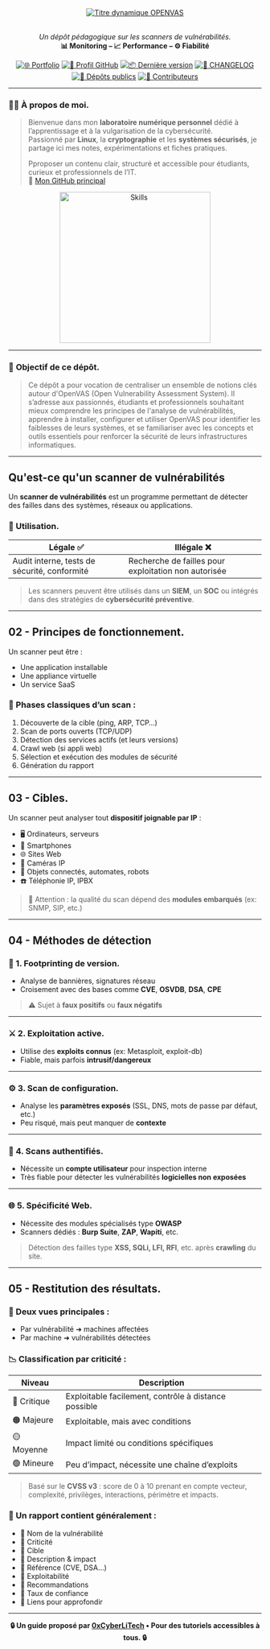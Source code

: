 <div align="center">

  <br></br>
  <a href="https://github.com/0xCyberLiTech">
    <img src="https://readme-typing-svg.herokuapp.com?font=JetBrains+Mono&size=50&duration=6000&pause=1000000000&color=FF0048&center=true&vCenter=true&width=1100&lines=%3EOPENVAS_" alt="Titre dynamique OPENVAS" />
  </a>
  <br></br>
  
  <p align="center">
    <em>Un dépôt pédagogique sur les scanners de vulnérabilités.</em><br>
    <b>📊 Monitoring – 📈 Performance – ⚙️ Fiabilité</b>
  </p>

  [![🌐 Portfolio](https://img.shields.io/badge/Portfolio-0xCyberLiTech-181717?logo=github&style=flat-square)](https://0xcyberlitech.github.io/)
  [![🔗 Profil GitHub](https://img.shields.io/badge/Profil-GitHub-181717?logo=github&style=flat-square)](https://github.com/0xCyberLiTech)
  [![📦 Dernière version](https://img.shields.io/github/v/release/0xCyberLiTech/OpenVAS?label=version&style=flat-square&color=blue)](https://github.com/0xCyberLiTech/OpenVAS/releases/latest)
  [![📄 CHANGELOG](https://img.shields.io/badge/📄%20Changelog-OpenVAS-blue?style=flat-square)](https://github.com/0xCyberLiTech/OpenVAS/blob/main/CHANGELOG.md)
  [![📂 Dépôts publics](https://img.shields.io/badge/Dépôts-publics-blue?style=flat-square)](https://github.com/0xCyberLiTech?tab=repositories)
  [![👥 Contributeurs](https://img.shields.io/badge/👥%20Contributeurs-cliquez%20ici-007ec6?style=flat-square)](https://github.com/0xCyberLiTech/OpenVAS/graphs/contributors)

</div>

---

### 👨‍💻 **À propos de moi.**

> Bienvenue dans mon **laboratoire numérique personnel** dédié à l’apprentissage et à la vulgarisation de la cybersécurité.  
> Passionné par **Linux**, la **cryptographie** et les **systèmes sécurisés**, je partage ici mes notes, expérimentations et fiches pratiques.  
>  
> Pproposer un contenu clair, structuré et accessible pour étudiants, curieux et professionnels de l’IT.  
> 🔗 [Mon GitHub principal](https://github.com/0xCyberLiTech)

<p align="center">
  <a href="https://github.com/0xCyberLiTech" target="_blank" rel="noopener">
    <img src="https://skillicons.dev/icons?i=linux,debian,bash,docker,nginx,git,vim" alt="Skills" alt="Logo techno" width="300">
  </a>
</p>

---

### 🎯 **Objectif de ce dépôt.**

> Ce dépôt a pour vocation de centraliser un ensemble de notions clés autour d'OpenVAS (Open Vulnerability Assessment System). Il s’adresse aux passionnés, étudiants et professionnels souhaitant mieux comprendre
> les principes de l'analyse de vulnérabilités, apprendre à installer, configurer et utiliser OpenVAS pour identifier les faiblesses de leurs systèmes, et se familiariser avec les concepts et outils essentiels
> pour renforcer la sécurité de leurs infrastructures informatiques.

---


## Qu'est-ce qu'un scanner de vulnérabilités

Un **scanner de vulnérabilités** est un programme permettant de détecter des failles dans des systèmes, réseaux ou applications.

### 🎯 Utilisation.

| Légale ✅ | Illégale ❌ |
|----------|-------------|
| Audit interne, tests de sécurité, conformité | Recherche de failles pour exploitation non autorisée |

> Les scanners peuvent être utilisés dans un **SIEM**, un **SOC** ou intégrés dans des stratégies de **cybersécurité préventive**.

---

## 02 - Principes de fonctionnement.

Un scanner peut être :

- Une application installable
- Une appliance virtuelle
- Un service SaaS

### 🔁 Phases classiques d’un scan :

1. Découverte de la cible (ping, ARP, TCP…)
2. Scan de ports ouverts (TCP/UDP)
3. Détection des services actifs (et leurs versions)
4. Crawl web (si appli web)
5. Sélection et exécution des modules de sécurité
6. Génération du rapport

---

## 03 - Cibles.

Un scanner peut analyser tout **dispositif joignable par IP** :

- 🖥️ Ordinateurs, serveurs
- 📱 Smartphones
- 🌐 Sites Web
- 📸 Caméras IP
- 🔌 Objets connectés, automates, robots
- ☎️ Téléphonie IP, IPBX

> 📌 Attention : la qualité du scan dépend des **modules embarqués** (ex: SNMP, SIP, etc.)

---

## 04 - Méthodes de détection

### 📇 1. Footprinting de version.

- Analyse de bannières, signatures réseau
- Croisement avec des bases comme **CVE**, **OSVDB**, **DSA**, **CPE**

> ⚠️ Sujet à **faux positifs** ou **faux négatifs**

---

### ⚔️ 2. Exploitation active.

- Utilise des **exploits connus** (ex: Metasploit, exploit-db)
- Fiable, mais parfois **intrusif/dangereux**

---

### ⚙️ 3. Scan de configuration.

- Analyse les **paramètres exposés** (SSL, DNS, mots de passe par défaut, etc.)
- Peu risqué, mais peut manquer de **contexte**

---

### 🔐 4. Scans authentifiés.

- Nécessite un **compte utilisateur** pour inspection interne
- Très fiable pour détecter les vulnérabilités **logicielles non exposées**

---

### 🌐 5. Spécificité Web.

- Nécessite des modules spécialisés type **OWASP**
- Scanners dédiés : **Burp Suite**, **ZAP**, **Wapiti**, etc.

> Détection des failles type **XSS, SQLi, LFI, RFI**, etc. après **crawling** du site.

---

## 05 - Restitution des résultats.

### 📁 Deux vues principales :

- Par vulnérabilité ➜ machines affectées
- Par machine ➜ vulnérabilités détectées

### 📉 Classification par criticité :

| Niveau       | Description |
|--------------|-------------|
| 🔴 Critique  | Exploitable facilement, contrôle à distance possible |
| 🟠 Majeure   | Exploitable, mais avec conditions |
| 🟡 Moyenne   | Impact limité ou conditions spécifiques |
| 🟢 Mineure   | Peu d’impact, nécessite une chaîne d’exploits |

> Basé sur le **CVSS v3** : score de 0 à 10 prenant en compte vecteur, complexité, privilèges, interactions, périmètre et impacts.

### 📌 Un rapport contient généralement :

- 🔹 Nom de la vulnérabilité
- 🔹 Criticité
- 🔹 Cible
- 🔹 Description & impact
- 🔹 Référence (CVE, DSA…)
- 🔹 Exploitabilité
- 🔹 Recommandations
- 🔹 Taux de confiance
- 🔹 Liens pour approfondir

---

<p align="center">
  <b>🔒 Un guide proposé par <a href="https://github.com/0xCyberLiTech">0xCyberLiTech</a> • Pour des tutoriels accessibles à tous. 🔒</b>
</p>
